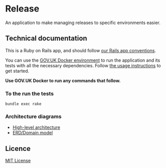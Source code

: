 # Release

An application to make managing releases to specific environments easier.

## Technical documentation

This is a Ruby on Rails app, and should follow [our Rails app conventions](https://docs.publishing.service.gov.uk/manual/conventions-for-rails-applications.html).

You can use the [GOV.UK Docker environment](https://github.com/alphagov/govuk-docker) to run the application and its tests with all the necessary dependencies. Follow [the usage instructions](https://github.com/alphagov/govuk-docker#usage) to get started.

**Use GOV.UK Docker to run any commands that follow.**

### To the run the tests

```
bundle exec rake
```

### Architecture diagrams

- [High-level architecture](https://drive.google.com/file/d/12iUDHvNKi_7_dmNC1cE0-cbViB05Cr2o/view)
- [ERD/Domain model](https://drive.google.com/file/d/1JfPhTwR3IBvBv0O9dCjZhlLgivhkC7aE/view)

## Licence

[MIT License](LICENCE)


